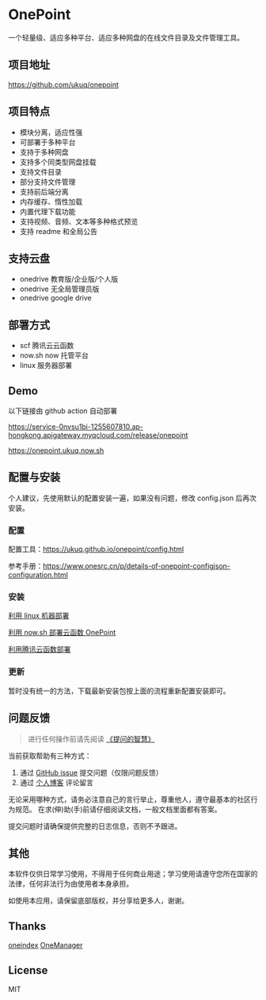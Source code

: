 # OnePoint

一个轻量级、适应多种平台、适应多种网盘的在线文件目录及文件管理工具。

## 项目地址

https://github.com/ukuq/onepoint

## 项目特点

- 模块分离，适应性强
- 可部署于多种平台
- 支持于多种网盘
- 支持多个同类型网盘挂载
- 支持文件目录
- 部分支持文件管理
- 支持前后端分离
- 内存缓存、惰性加载
- 内置代理下载功能
- 支持视频、音频、文本等多种格式预览
- 支持 readme 和全局公告

## 支持云盘

- onedrive 教育版/企业版/个人版
- onedrive 无全局管理员版
- onedrive google drive

## 部署方式

- scf 腾讯云云函数
- now.sh now 托管平台
- linux 服务器部署

## Demo

以下链接由 github action 自动部署

https://service-0nvsu1bi-1255607810.ap-hongkong.apigateway.myqcloud.com/release/onepoint

https://onepoint.ukuq.now.sh

## 配置与安装

个人建议，先使用默认的配置安装一遍，如果没有问题，修改 config.json 后再次安装。

### 配置

配置工具：https://ukuq.github.io/onepoint/config.html

参考手册：https://www.onesrc.cn/p/details-of-onepoint-configjson-configuration.html

### 安装

[利用 linux 机器部署](https://www.onesrc.cn/p/how-to-deploy-onepoint-on-linux.html)

[利用 now.sh 部署云函数 OnePoint](https://www.onesrc.cn/p/deploy-cloud-function-onepoint-with-nowsh-serverless.html)

[利用腾讯云函数部署](https://www.onesrc.cn/p/onepoint-configuration-process.html)


### 更新

暂时没有统一的方法，下载最新安装包按上面的流程重新配置安装即可。


## 问题反馈

> 进行任何操作前请先阅读 [《提问的智慧》](https://github.com/ruby-china/How-To-Ask-Questions-The-Smart-Way/blob/master/README-zh_CN.md)

当前获取帮助有三种方式：

1. 通过 [GitHub issue](https://github.com/ukuq/onepoint/issues) 提交问题（仅限问题反馈）
2. 通过 [个人博客](https://www.onesrc.cn) 评论留言

无论采用哪种方式，请务必注意自己的言行举止，尊重他人，遵守最基本的社区行为规范。 在求(伸)助(手)前请仔细阅读文档，一般文档里面都有答案。

提交问题时请确保提供完整的日志信息，否则不予跟进。

## 其他

本软件仅供日常学习使用，不得用于任何商业用途；学习使用请遵守您所在国家的法律，任何非法行为由使用者本身承担。

如使用本应用，请保留底部版权，并分享给更多人，谢谢。

## Thanks

[oneindex](https://github.com/donwa/oneindex)
[OneManager](https://github.com/qkqpttgf/OneManager-php)

## License

MIT
